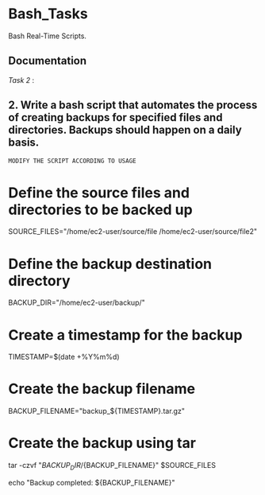 # Bash_Tasks

Bash Real-Time Scripts.

## Documentation

*Task 2* : 

## 2.	Write a bash script that automates the process of creating backups for specified files and directories. Backups should happen on a daily basis.


```bash
MODIFY THE SCRIPT ACCORDING TO USAGE
```
# Define the source files and directories to be backed up
SOURCE_FILES="/home/ec2-user/source/file /home/ec2-user/source/file2"

# Define the backup destination directory
BACKUP_DIR="/home/ec2-user/backup/"

# Create a timestamp for the backup
TIMESTAMP=$(date +%Y%m%d)

# Create the backup filename
BACKUP_FILENAME="backup_${TIMESTAMP}.tar.gz"

# Create the backup using tar
tar -czvf "${BACKUP_DIR}/${BACKUP_FILENAME}" $SOURCE_FILES

echo "Backup completed: ${BACKUP_FILENAME}"
